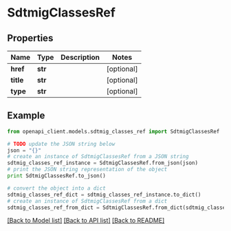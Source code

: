 # SdtmigClassesRef


## Properties
Name | Type | Description | Notes
------------ | ------------- | ------------- | -------------
**href** | **str** |  | [optional] 
**title** | **str** |  | [optional] 
**type** | **str** |  | [optional] 

## Example

```python
from openapi_client.models.sdtmig_classes_ref import SdtmigClassesRef

# TODO update the JSON string below
json = "{}"
# create an instance of SdtmigClassesRef from a JSON string
sdtmig_classes_ref_instance = SdtmigClassesRef.from_json(json)
# print the JSON string representation of the object
print SdtmigClassesRef.to_json()

# convert the object into a dict
sdtmig_classes_ref_dict = sdtmig_classes_ref_instance.to_dict()
# create an instance of SdtmigClassesRef from a dict
sdtmig_classes_ref_from_dict = SdtmigClassesRef.from_dict(sdtmig_classes_ref_dict)
```
[[Back to Model list]](../README.md#documentation-for-models) [[Back to API list]](../README.md#documentation-for-api-endpoints) [[Back to README]](../README.md)



